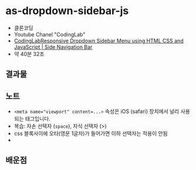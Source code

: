 # as-dropdown-sidebar-js

* 클론코딩
* Youtube Chanel "CodingLab"
* [CodingLabResponsive Dropdown Sidebar Menu using HTML CSS and JavaScript | Side Navigation Bar](https://www.youtube.com/watch?v=ES8vJcUqE7s&t=5s)
* 약 40분 32초

## 결과물

## 노트

* `<meta name="viewport" content=...>` 속성은 iOS (safari) 장치에서 널리 사용되는 태그입니다.
* 복습: 자손 선택자 (`space`), 자식 선택자 (>)
* css  블록사이에 오타(영문 1글자)가 들어가면 이하 선택자는 적용이 안됨
* 

## 배운점

